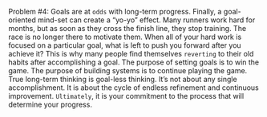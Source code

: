 Problem #4: Goals are at `odds` with long-term progress.
Finally, a goal-oriented mind-set can create a “yo-yo” effect. Many
runners work hard for months, but as soon as they cross the finish
line, they stop training. The race is no longer there to motivate them.
When all of your hard work is focused on a particular goal, what is left
to push you forward after you achieve it? This is why many people find
themselves `reverting` to their old habits after accomplishing a goal.
The purpose of setting goals is to win the game. The purpose of
building systems is to continue playing the game. True long-term
thinking is goal-less thinking. It’s not about any single
accomplishment. It is about the cycle of endless refinement and
continuous improvement. `Ultimately`, it is your commitment to the
process that will determine your progress.